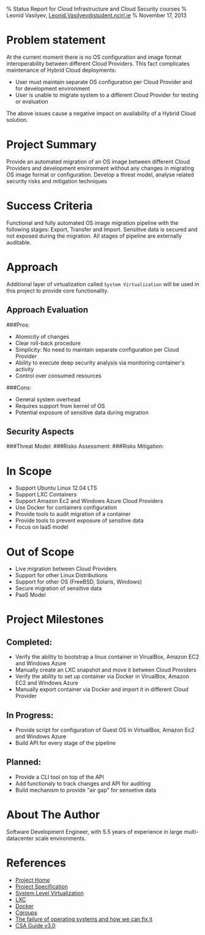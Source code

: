 % Status Report for Cloud Infrastructure and Cloud Security courses
% Leonid Vasilyev, <Leonid.Vasilyev@student.ncirl.ie>
% November 17, 2013

# Problem statement
At the current moment there is no OS configuration and image format interoperability between different Cloud Providers.
This fact complicates maintenance of Hybrid Cloud deployments:
* User must maintain separate OS configuration per Cloud Provider and for development environment
* User is unable to migrate system to a different Cloud Provider for testing or evaluation

The above issues cause a negative impact on availability of a Hybrid Cloud solution.

# Project Summary
Provide an automated migration of an OS image between different Cloud Providers and development environment
without any changes in migrating OS image format or configuration.
Develop a threat model, analyse related security risks and mitigation techniques

# Success Criteria
Functional and fully automated OS image migration pipeline with the following stages: Export, Transfer and Import.
Sensitive data is secured and not exposed during the migration.
All stages of pipeline are externally auditable.

# Approach
Additional layer of virtualization called `System Virtualization` will be used in this project to provide core functionality.

## Approach Evaluation
###Pros:
* Atomicity of changes
* Clear roll-back procedure
* Simplicity: No need to maintain separate configuration per Cloud Provider
* Ability to execute deep security analysis via monitoring container's activity
* Control over consumed resources

###Cons:
* General system overhead
* Requires support from kernel of OS
* Potential exposure of sensitive data during migration

## Security Aspects
###Threat Model:
###Risks Assessment:
###Risks Mitigation:

# In Scope
* Support Ubuntu Linux 12.04 LTS
* Support LXC Containers
* Support Amazon Ec2 and Windows Azure Cloud Providers
* Use Docker for containers configuration
* Provide tools to audit migration of a container
* Provide tools to prevent exposure of sensitive data
* Focus on IaaS model

# Out of Scope
* Live migration between Cloud Providers
* Support for other Linux Distributions
* Support for other OS (FreeBSD, Solaris, Windows)
* Secure migration of sensitive data
* PaaS Model

# Project Milestones
## Completed:
* Verify the ability to bootstrap a linux container in VirualBox, Amazon EC2 and Windows Azure
* Manually create an LXC snapshot and move it between Cloud Providers
* Verify the ability to set up container via Docker in VirualBox, Amazon EC2 and Windows Azure
* Manually export container via Docker and import it in different Cloud Provider

## In Progress:
* Provide script for configuration of Guest OS in VirtualBox, Amazon Ec2 and Windows Azure
* Build API for every stage of the pipeline

## Planned:
* Provide a CLI tool on top of the API
* Add functionaly to track changes and API for auditing
* Build mechanism to provide "air gap" for sensetive data

# About The Author
Software Development Engineer, with 5.5 years of experience in large multi-datacenter scale environments. 

# References
* [Project Home](https://github.com/lvsl/go-to)
* [Project Specification](https://github.com/lvsl/go-to/blob/master/SPEC.md)
* [System Level Virtualization](http://en.wikipedia.org/wiki/Operating_system-level_virtualization)
* [LXC](http://linuxcontainers.org/)
* [Docker](https://www.docker.io/)
* [Cgroups](https://www.kernel.org/doc/Documentation/cgroups/cgroups.txt)
* [The failure of operating systems and how we can fix it](http://lwn.net/Articles/524952/)
* [CSA Guide v3.0](https://cloudsecurityalliance.org/guidance/csaguide.v3.0.pdf)
